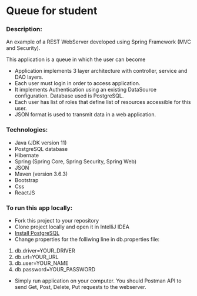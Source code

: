 # Queue for student

### Description:

An example of a REST WebServer developed using Spring Framework (MVC and Security).

This application is a queue in which the user can become

- Application implements 3 layer architecture with controller, service and DAO layers.
- Each user must login in order to access application.
- It implements Authentication using an existing DataSource configuration. Database used is PostgreSQL.
- Each user has list of roles that define list of resources accessible for this user.
- JSON format is used to transmit data in a web application.

### Technologies:
- Java (JDK version 11)
- PostgreSQL database
- Hibernate
- Spring (Spring Core, Spring Security, Spring Web)
- JSON
- Maven (version 3.6.3)
- Bootstrap
- Css
- ReactJS

### To run this app locally:
- Fork this project to your repository
- Clone project locally and open it in IntelliJ IDEA
- [Install PostgreSQL](https://www.postgresql.org/download/)
- Change properties for the folliwing line in db.properties file:
1. db.driver=YOUR_DRIVER
2. db.url=YOUR_URL
3. db.user=YOUR_NAME
4. db.password=YOUR_PASSWORD

- Simply run application on your computer. You should Postman API to send Get, Post, Delete, Put requests to the webserver.
